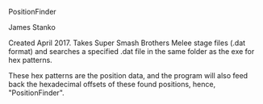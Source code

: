 PositionFinder

James Stanko

Created April 2017. Takes Super Smash Brothers Melee stage files (.dat format) and searches a specified .dat file in the same folder as the exe for hex patterns.

These hex patterns are the position data, and the program will also feed back the hexadecimal offsets of these found positions, hence, "PositionFinder".

